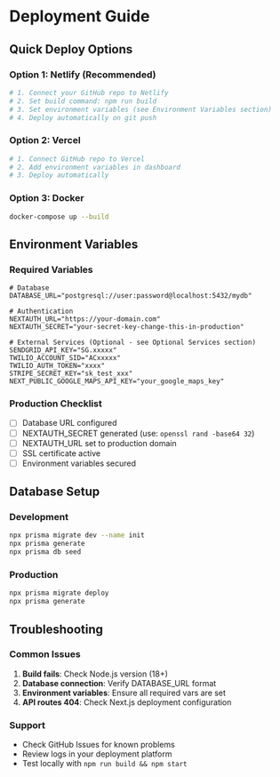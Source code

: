 # Deployment Guide

## Quick Deploy Options

### Option 1: Netlify (Recommended)
```bash
# 1. Connect your GitHub repo to Netlify
# 2. Set build command: npm run build
# 3. Set environment variables (see Environment Variables section)
# 4. Deploy automatically on git push
```

### Option 2: Vercel
```bash
# 1. Connect GitHub repo to Vercel
# 2. Add environment variables in dashboard
# 3. Deploy automatically
```

### Option 3: Docker
```bash
docker-compose up --build
```

## Environment Variables

### Required Variables
```env
# Database
DATABASE_URL="postgresql://user:password@localhost:5432/mydb"

# Authentication
NEXTAUTH_URL="https://your-domain.com"
NEXTAUTH_SECRET="your-secret-key-change-this-in-production"

# External Services (Optional - see Optional Services section)
SENDGRID_API_KEY="SG.xxxxx"
TWILIO_ACCOUNT_SID="ACxxxxx"
TWILIO_AUTH_TOKEN="xxxx"
STRIPE_SECRET_KEY="sk_test_xxx"
NEXT_PUBLIC_GOOGLE_MAPS_API_KEY="your_google_maps_key"
```

### Production Checklist
- [ ] Database URL configured
- [ ] NEXTAUTH_SECRET generated (use: `openssl rand -base64 32`)
- [ ] NEXTAUTH_URL set to production domain
- [ ] SSL certificate active
- [ ] Environment variables secured

## Database Setup

### Development
```bash
npx prisma migrate dev --name init
npx prisma generate
npx prisma db seed
```

### Production
```bash
npx prisma migrate deploy
npx prisma generate
```

## Troubleshooting

### Common Issues
1. **Build fails**: Check Node.js version (18+)
2. **Database connection**: Verify DATABASE_URL format
3. **Environment variables**: Ensure all required vars are set
4. **API routes 404**: Check Next.js deployment configuration

### Support
- Check GitHub Issues for known problems
- Review logs in your deployment platform
- Test locally with `npm run build && npm start`